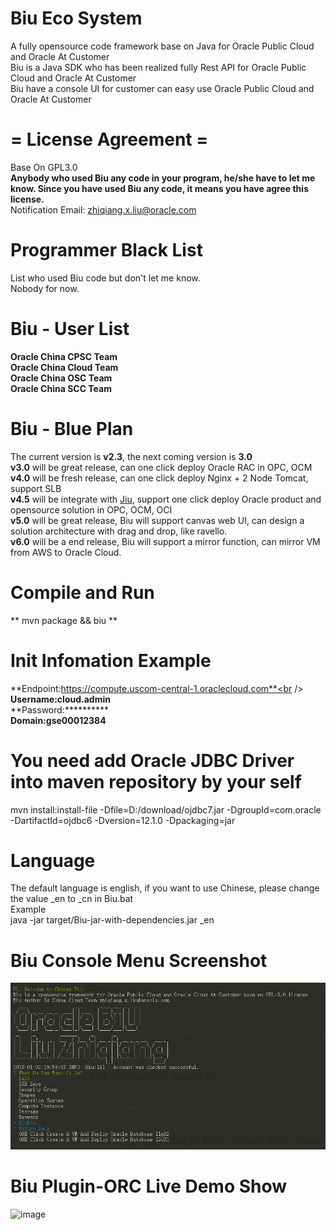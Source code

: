 # Biu Eco System

A fully opensource code framework base on Java for Oracle Public Cloud and Oracle At Customer<br />
Biu is a Java SDK who has been realized fully Rest API for Oracle Public Cloud and Oracle At Customer<br />
Biu have a console UI for customer can easy use Oracle Public Cloud and Oracle At Customer

# = License Agreement =
Base On GPL3.0<br/>
**Anybody who used Biu any code in your program, he/she have to let me know. Since you have used Biu any code, it means you have agree this license.**<br/>
Notification Email: zhiqiang.x.liu@oracle.com

# Programmer Black List
List who used Biu code but don't let me know.<br/>
Nobody for now.

# Biu - User List
**Oracle China CPSC Team**<br />
**Oracle China Cloud Team**<br />
**Oracle China OSC Team**<br />
**Oracle China SCC Team**<br />

# Biu - Blue Plan
The current version is **v2.3**, the next coming version is **3.0**<br/>
**v3.0** will be great release, can one click deploy Oracle RAC in OPC, OCM<br/>
**v4.0** will be fresh release, can one click deploy Nginx + 2 Node Tomcat, support SLB<br/>
**v4.5** will be integrate with <a href="https://github.com/guangleibao/jiu">Jiu</a>, support one click deploy Oracle product and opensource solution in OPC, OCM, OCI<br/>
**v5.0** will be great release, Biu will support canvas web UI, can design a solution architecture with drag and drop, like ravello.<br/>
**v6.0** will be a end release, Biu will support a mirror function, can mirror VM from AWS to Oracle Cloud.<br/>

# Compile and Run
** mvn package && biu **<br/>

# Init Infomation Example
**Endpoint:https://compute.uscom-central-1.oraclecloud.com**<br />
**Username:cloud.admin**<br />
**Password:**********<br />
**Domain:gse00012384**<br />

# You need add Oracle JDBC Driver into maven repository by your self
mvn install:install-file -Dfile=D:/download/ojdbc7.jar -DgroupId=com.oracle -DartifactId=ojdbc6 -Dversion=12.1.0 -Dpackaging=jar

# Language
The default language is english, if you want to use Chinese, please change the value _en to _cn in Biu.bat<br />
Example<br />
java -jar target/Biu-jar-with-dependencies.jar _en

# Biu Console Menu Screenshot
![image](https://github.com/oraclechina/Biu/blob/master/images/biu_logo.png)

# Biu Plugin-ORC Live Demo Show
![image](https://github.com/oraclechina/Biu/blob/master/images/Biu演示2.gif)
